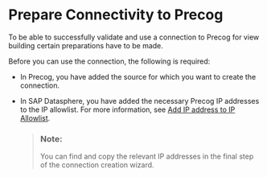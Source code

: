 <!-- loioad13c31e33ab498a9d014b766bd5eea2 -->

# Prepare Connectivity to Precog

To be able to successfully validate and use a connection to Precog for view building certain preparations have to be made.

Before you can use the connection, the following is required:

-   In Precog, you have added the source for which you want to create the connection.

-   In SAP Datasphere, you have added the necessary Precog IP addresses to the IP allowlist. For more information, see [Add IP address to IP Allowlist](add-ip-address-to-ip-allowlist-a3c2145.md).

    > ### Note:  
    > You can find and copy the relevant IP addresses in the final step of the connection creation wizard.


